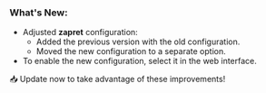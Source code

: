 ### What's New:  
- Adjusted **zapret** configuration:  
  - Added the previous version with the old configuration.  
  - Moved the new configuration to a separate option.  
- To enable the new configuration, select it in the web interface.  

📥 Update now to take advantage of these improvements!
